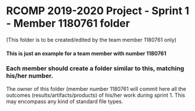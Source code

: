 RCOMP 2019-2020 Project - Sprint 1 - Member 1180761 folder
===========================================
(This folder is to be created/edited by the team member 1180761 only)

#### This is just an example for a team member with number 1180761 ####
### Each member should create a folder similar to this, matching his/her number. ###
The owner of this folder (member number 1180761 will commit here all the outcomes (results/artifacts/products) of his/her work during sprint 1. This may encompass any kind of standard file types.
